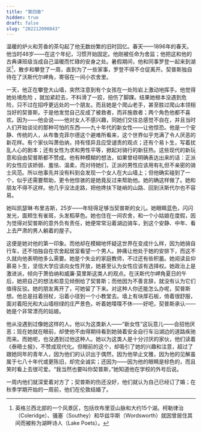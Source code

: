 ```yaml
---
title: "第四章"
hidden: true
draft: false
slug: "202212090843"
---
```

温暖的炉火和芳香的茶勾起了他无数纷繁的旧时回忆。春天——1896年的春天。他当时48岁——在这个年纪，习惯开始固定。他刚被任命为舍监；他把这和他的古典课班级当成自己温暖而忙碌的安身之处。暑假期间，他和同事罗登一起来到湖区[^1]，散步和攀登了一周，直到为了一些家事，罗登不得不仓促离开。契普斯独自待在了沃斯代尔岬角，寄宿在一间小农舍里。

一天，他正在攀登大山墙，突然注意到有个女孩在一处险岩上激动地挥手。他觉得她处境危险 ，就加紧赶去，不料滑了一跤，扭伤了脚踝。结果她根本没遇到危险，只不过在招呼更远处的一个朋友。而且她是个爬山老手，甚至胜过爬山本领相当好的契普斯。于是他发觉自己反成了被救者，而非施救者；两个角色他都不喜欢。因为——他会说——他对女人不感兴趣，同她们交往总感觉不自在，并且当时人们开始谈论的那种可怕的东西——九十年代的新女性——让他惊恐。他是一个安静、传统的人，从布鲁克菲尔德这个避难所看来，这个世界似乎充满了令人厌恶的新花样。有个家伙叫萧伯纳，持有怪异且应受谴责的观点；还有个易卜生，写着扰乱人心的剧本；还有女性为求和男性平等，掀起对骑行的新狂热。这些现代的新玩意和自由契普斯都不赞成。他有种模糊的想法，如果曾经明确表达出来的话：正派的女性应该娇弱、羞怯、温柔，而对待她们，正派的男性应该用有礼但不亲密的骑士风范。所以他事先并没有料到会发现一个女人在大山墙上；但他确实碰到了一个，似乎还需要帮助，更令他惊骇的是她竟反过来帮助他。她的确这样做了。她和朋友不得不这样。他几乎没法走路，把他搀扶下陡峭的山路、回到沃斯代尔也不容易。

她叫凯瑟琳·布里吉斯，25岁——年轻得足够当契普斯的女儿。她眼睛蓝色，闪闪发光，面颊生有雀斑，头发稻草色。她也住在一间农舍，和一个小姑娘在度假，因为觉得对契普斯的意外负有责任，她便常常沿着湖边骑车，到这个安静、中年、看上去严肃的男人躺着的屋子。

这便是她对他的第一印象。而他却在模糊地怀疑这世界在变成什么样，因为她骑自行车，还不怕独自在农舍起居室看望一个男人。肿痛让他处于她的安排下，而这不久就向他表明他多么需要。她是个失业的家庭教师，不过还有些积蓄。她阅读且仰慕易卜生，坚信大学应该向女性开放，她甚至认为女性应该有选择权。她政治上是激进派，倾向于萧伯纳和威廉·莫里斯这类人的观点。在沃斯代尔岬角夏日的午后，她把自己的想法和意见倾倒给了契普斯；而他因为不善言辞，就没有认为它们值得反驳。她的朋友离开了，可她留了下来。对这种人你还能怎么办呢，契普斯想。他总是拄着拐杖，沿着小径到一个小教堂去。墙上有块厚石板，倚着很舒服，面对着阳光和大山墙棕绿的庄严景色，听着她喋喋不休——好吧，契普斯承认——她是个非常漂亮的姑娘。

他从没遇到过像她这样的人。他以为这类新人——“新女性”这玩意儿——会招他厌恶；现在她就在眼前，却使他不由得期待看到她骑着安全自行车沿湖边的道路疾驰而来。而她呢，也没遇到过他这种人。她以为这类人是十分讨厌的家伙，他们读着《泰晤士报》，不赞成现代化。但眼前的这个，却吸引了她的兴趣和注意，超过了跟她同年的青年人，因为他们的认识出于偶然，因为他举止文雅，因为他的见解虽属于七八十年代或更陈旧，却完全诚实；还因为——因为他的眼睛是棕色的，而且笑时看上去很可爱。“我当然也要叫你契普斯，”她知道他在学校的外号后说。

一周内他们就深爱着对方了；契普斯的伤还没好，他们就认为自己已经订了婚；在秋季学期开始的一周前，他们在伦敦结婚了。

[^1]: 英格兰西北部的一个风景区，包括坎布里亚山脉和大约15个湖。柯勒律治（Coleridge）、骚塞（Southey）和华兹华斯（Wordsworth）就因曾居住其间而被称为湖畔诗人（Lake Poets）。